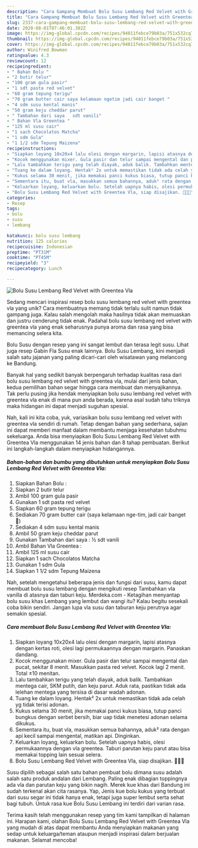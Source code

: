 ```yaml
---
description: "Cara Gampang Membuat Bolu Susu Lembang Red Velvet with Greentea Vla, Bikin Ngiler"
title: "Cara Gampang Membuat Bolu Susu Lembang Red Velvet with Greentea Vla, Bikin Ngiler"
slug: 2337-cara-gampang-membuat-bolu-susu-lembang-red-velvet-with-greentea-vla-bikin-ngiler
date: 2020-08-01T07:46:01.382Z
image: https://img-global.cpcdn.com/recipes/94011febce79b03a/751x532cq70/bolu-susu-lembang-red-velvet-with-greentea-vla-foto-resep-utama.jpg
thumbnail: https://img-global.cpcdn.com/recipes/94011febce79b03a/751x532cq70/bolu-susu-lembang-red-velvet-with-greentea-vla-foto-resep-utama.jpg
cover: https://img-global.cpcdn.com/recipes/94011febce79b03a/751x532cq70/bolu-susu-lembang-red-velvet-with-greentea-vla-foto-resep-utama.jpg
author: Winifred Bowman
ratingvalue: 4.3
reviewcount: 12
recipeingredient:
- " Bahan Bolu "
- "2 butir telur"
- "100 gram gula pasir"
- "1 sdt pasta red velvet"
- "60 gram tepung terigu"
- "70 gram butter cair saya kelamaan ngetim jadi cair banget "
- "4 sdm susu kental manis"
- "50 gram keju cheddar parut"
- " Tambahan dari saya   sdt vanili"
- " Bahan Vla Greentea "
- "125 ml susu cair"
- "1 sach Chocolatos Matcha"
- "1 sdm Gula"
- "1 1/2 sdm Tepung Maizena"
recipeinstructions:
- "Siapkan loyang 10x20x4 lalu olesi dengan margarin, lapisi atasnya dengan kertas roti, olesi lagi permukaannya dengan margarin. Panaskan dandang."
- "Kocok menggunakan mixer. Gula pasir dan telur sampai mengental dan pucat, sekitar 8 menit. Masukkan pasta red velvet. Kocok lagi 2 menit. Total ±10 menitan."
- "Lalu tambahkan terigu yang telah diayak, aduk balik. Tambahkan mentega cair, SKM putih, dan keju parut. Aduk rata, pastikan tidak ada lelehan mentega yang tersisa di dasar wadah adonan."
- "Tuang ke dalam loyang. Hentak² 2x untuk memastikan tidak ada celah yg tidak terisi adonan."
- "Kukus selama 30 menit, jika memakai panci kukus biasa, tutup panci bungkus dengan serbet bersih, biar uap tidak menetesi adonan selama dikukus."
- "Sementara itu, buat vla, masukkan semua bahannya, aduk² rata dengan api kecil sampai mengental, matikan api. Dinginkan."
- "Keluarkan loyang, keluarkan bolu. Setelah uapnya habis, olesi permukaannya dengan vla greentea. Taburi parutan keju parut atau bisa memakai topping lain sesuai selera."
- "Bolu Susu Lembang Red Velvet with Greentea Vla, siap disajikan. 🙏🏻🥰"
categories:
- Resep
tags:
- bolu
- susu
- lembang

katakunci: bolu susu lembang 
nutrition: 125 calories
recipecuisine: Indonesian
preptime: "PT31M"
cooktime: "PT45M"
recipeyield: "3"
recipecategory: Lunch

---
```



![Bolu Susu Lembang Red Velvet with Greentea Vla](https://img-global.cpcdn.com/recipes/94011febce79b03a/751x532cq70/bolu-susu-lembang-red-velvet-with-greentea-vla-foto-resep-utama.jpg)

Sedang mencari inspirasi resep bolu susu lembang red velvet with greentea vla yang unik? Cara membuatnya memang tidak terlalu sulit namun tidak gampang juga. Kalau salah mengolah maka hasilnya tidak akan memuaskan dan justru cenderung tidak enak. Padahal bolu susu lembang red velvet with greentea vla yang enak seharusnya punya aroma dan rasa yang bisa memancing selera kita.

Bolu Susu dengan resep yang ini sangat lembut dan terasa legit susu. Lihat juga resep Gabin Fla Susu enak lainnya. Bolu Susu Lembang, kini menjadi salah satu jajanan yang paling dicari-cari oleh wisatawan yang melancong ke Bandung.

Banyak hal yang sedikit banyak berpengaruh terhadap kualitas rasa dari bolu susu lembang red velvet with greentea vla, mulai dari jenis bahan, kedua pemilihan bahan segar hingga cara membuat dan menyajikannya. Tak perlu pusing jika hendak menyiapkan bolu susu lembang red velvet with greentea vla enak di mana pun anda berada, karena asal sudah tahu triknya maka hidangan ini dapat menjadi suguhan spesial.


Nah, kali ini kita coba, yuk, variasikan bolu susu lembang red velvet with greentea vla sendiri di rumah. Tetap dengan bahan yang sederhana, sajian ini dapat memberi manfaat dalam membantu menjaga kesehatan tubuhmu sekeluarga. Anda bisa menyiapkan Bolu Susu Lembang Red Velvet with Greentea Vla menggunakan 14 jenis bahan dan 8 tahap pembuatan. Berikut ini langkah-langkah dalam menyiapkan hidangannya.

<!--inarticleads1-->

##### Bahan-bahan dan bumbu yang dibutuhkan untuk menyiapkan Bolu Susu Lembang Red Velvet with Greentea Vla:

1. Siapkan  Bahan Bolu :
1. Siapkan 2 butir telur
1. Ambil 100 gram gula pasir
1. Gunakan 1 sdt pasta red velvet
1. Siapkan 60 gram tepung terigu
1. Sediakan 70 gram butter cair (saya kelamaan nge-tim, jadi cair banget 🙈)
1. Sediakan 4 sdm susu kental manis
1. Ambil 50 gram keju cheddar parut
1. Gunakan  Tambahan dari saya : ½ sdt vanili
1. Ambil  Bahan Vla Greentea :
1. Ambil 125 ml susu cair
1. Siapkan 1 sach Chocolatos Matcha
1. Gunakan 1 sdm Gula
1. Siapkan 1 1/2 sdm Tepung Maizena


Nah, setelah mengetahui beberapa jenis dan fungsi dari susu, kamu dapat membuat bolu susu lembang dengan mengikuti resep Tambahkan vla vanilla di atasnya dan taburi keju. Merdeka.com - Ketagihan menyantap bolu susu khas Lembang yang lembut dan wangi itu? Kalau begitu sesekali coba bikin sendiri. Jangan lupa vla susu dan taburan keju perutnya agar semakin spesial. 

<!--inarticleads2-->

##### Cara membuat Bolu Susu Lembang Red Velvet with Greentea Vla:

1. Siapkan loyang 10x20x4 lalu olesi dengan margarin, lapisi atasnya dengan kertas roti, olesi lagi permukaannya dengan margarin. Panaskan dandang.
1. Kocok menggunakan mixer. Gula pasir dan telur sampai mengental dan pucat, sekitar 8 menit. Masukkan pasta red velvet. Kocok lagi 2 menit. Total ±10 menitan.
1. Lalu tambahkan terigu yang telah diayak, aduk balik. Tambahkan mentega cair, SKM putih, dan keju parut. Aduk rata, pastikan tidak ada lelehan mentega yang tersisa di dasar wadah adonan.
1. Tuang ke dalam loyang. Hentak² 2x untuk memastikan tidak ada celah yg tidak terisi adonan.
1. Kukus selama 30 menit, jika memakai panci kukus biasa, tutup panci bungkus dengan serbet bersih, biar uap tidak menetesi adonan selama dikukus.
1. Sementara itu, buat vla, masukkan semua bahannya, aduk² rata dengan api kecil sampai mengental, matikan api. Dinginkan.
1. Keluarkan loyang, keluarkan bolu. Setelah uapnya habis, olesi permukaannya dengan vla greentea. Taburi parutan keju parut atau bisa memakai topping lain sesuai selera.
1. Bolu Susu Lembang Red Velvet with Greentea Vla, siap disajikan. 🙏🏻🥰


Susu dipilih sebagai salah satu bahan pembuat bolu dimana susu adalah salah satu produk andalan dari Lembang. Paling enak dibagian toppingnya ada vla dan parutan keju yang bikin nagih. Merek kue khas dari Bandung ini sudah terkenal akan cita rasanya. Yap, Jenis kue bolu kukus yang terbuat dari susu segar ini tidak hanya enak, tetapi juga super lembut serta sehat bagi tubuh. Untuk rasa kue Bolu Susu Lembang ini terdiri dari varian rasa. 

Terima kasih telah menggunakan resep yang tim kami tampilkan di halaman ini. Harapan kami, olahan Bolu Susu Lembang Red Velvet with Greentea Vla yang mudah di atas dapat membantu Anda menyiapkan makanan yang sedap untuk keluarga/teman ataupun menjadi inspirasi dalam berjualan makanan. Selamat mencoba!
